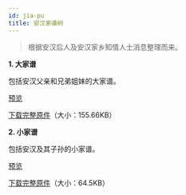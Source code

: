 ```yaml
---
id: jia-pu
title: 安汉家谱树
---
```

>根据安汉后人及安汉家乡知情人士消息整理而来。

**1. 大家谱**

包括安汉父亲和兄弟姐妹的大家谱。

<a href='//ycimg.m.duoku.com/cimages/img/promo/hljfe/res/loading/logo/image/history/jia-pu-big.pdf' target='_blank'>预览</a>

<a href='//ycimg.m.duoku.com/cimages/img/promo/hljfe/res/loading/logo/image/history/jia-pu-big.pdf' download="//ycimg.m.duoku.com/cimages/img/promo/hljfe/res/loading/logo/image/history/jia-pu-big.pdf">下载完整原件</a>（大小：155.66KB）

**2. 小家谱**

包括安汉及其子孙的小家谱。

<a href='//ycimg.m.duoku.com/cimages/img/promo/hljfe/res/loading/logo/image/history/jia-pu-small.pdf' target='_blank'>预览</a>

<a href='//ycimg.m.duoku.com/cimages/img/promo/hljfe/res/loading/logo/image/history/jia-pu-small.pdf' download="//ycimg.m.duoku.com/cimages/img/promo/hljfe/res/loading/logo/image/history/jia-pu-small.pdf">下载完整原件</a>（大小：64.5KB）



